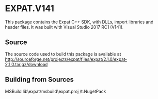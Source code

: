 # EXPAT.V141

This package contains the Expat C++ SDK, with DLLs, import libraries and header files.
It was built with Visual Studio 2017 RC1 (V141).

## Source

The source code used to build this package is available at http://sourceforge.net/projects/expat/files/expat/2.1.0/expat-2.1.0.tar.gz/download

## Building from Sources

MSBuild lib\expat\msbuild\expat.proj /t:NugetPack